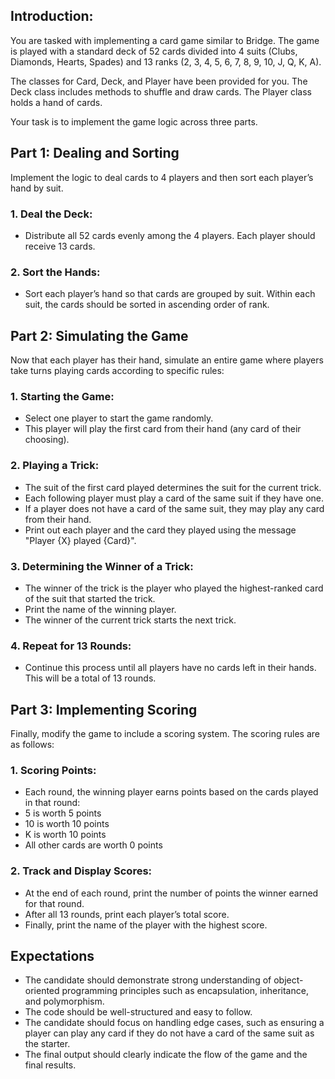 ## Introduction:

You are tasked with implementing a card game similar to Bridge. The game is played with a standard deck of 52 cards divided into 4 suits (Clubs, Diamonds, Hearts, Spades) and 13 ranks (2, 3, 4, 5, 6, 7, 8, 9, 10, J, Q, K, A).

The classes for Card, Deck, and Player have been provided for you. The Deck class includes methods to shuffle and draw cards. The Player class holds a hand of cards.

Your task is to implement the game logic across three parts.

## Part 1: Dealing and Sorting

Implement the logic to deal cards to 4 players and then sort each player’s hand by suit.

### 1.	Deal the Deck:
- Distribute all 52 cards evenly among the 4 players. Each player should receive 13 cards.
### 2.	Sort the Hands:
- Sort each player’s hand so that cards are grouped by suit. Within each suit, the cards should be sorted in ascending order of rank.

## Part 2: Simulating the Game

Now that each player has their hand, simulate an entire game where players take turns playing cards according to specific rules:

### 1.	Starting the Game:
- Select one player to start the game randomly. 
- This player will play the first card from their hand (any card of their choosing).

### 2.	Playing a Trick:
- The suit of the first card played determines the suit for the current trick. 
- Each following player must play a card of the same suit if they have one. 
- If a player does not have a card of the same suit, they may play any card from their hand. 
- Print out each player and the card they played using the message "Player {X} played {Card}".

### 3.	Determining the Winner of a Trick:
- The winner of the trick is the player who played the highest-ranked card of the suit that started the trick. 
- Print the name of the winning player. 
- The winner of the current trick starts the next trick.

### 4.	Repeat for 13 Rounds:
- Continue this process until all players have no cards left in their hands. This will be a total of 13 rounds.

## Part 3: Implementing Scoring

Finally, modify the game to include a scoring system. The scoring rules are as follows:

### 1.	Scoring Points:
- Each round, the winning player earns points based on the cards played in that round:
- 5 is worth 5 points 
- 10 is worth 10 points 
- K is worth 10 points 
- All other cards are worth 0 points

### 2.	Track and Display Scores:
- At the end of each round, print the number of points the winner earned for that round. 
- After all 13 rounds, print each player’s total score. 
- Finally, print the name of the player with the highest score.

## Expectations
- The candidate should demonstrate strong understanding of object-oriented programming principles such as encapsulation, inheritance, and polymorphism. 
- The code should be well-structured and easy to follow. 
- The candidate should focus on handling edge cases, such as ensuring a player can play any card if they do not have a card of the same suit as the starter. 
- The final output should clearly indicate the flow of the game and the final results.

